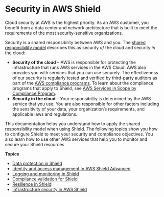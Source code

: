 # Security in AWS Shield<a name="shd-security"></a>

Cloud security at AWS is the highest priority\. As an AWS customer, you benefit from a data center and network architecture that is built to meet the requirements of the most security\-sensitive organizations\.

Security is a shared responsibility between AWS and you\. The [shared responsibility model](https://aws.amazon.com/compliance/shared-responsibility-model/) describes this as security *of* the cloud and security *in* the cloud:
+ **Security of the cloud** – AWS is responsible for protecting the infrastructure that runs AWS services in the AWS Cloud\. AWS also provides you with services that you can use securely\. The effectiveness of our security is regularly tested and verified by third\-party auditors as part of the [AWS compliance programs](https://aws.amazon.com/compliance/programs/)\. To learn about the compliance programs that apply to Shield, see [AWS Services in Scope by Compliance Program](https://aws.amazon.com/compliance/services-in-scope/)\.
+ **Security in the cloud** – Your responsibility is determined by the AWS service that you use\. You are also responsible for other factors including the sensitivity of your data, your organization’s requirements, and applicable laws and regulations\. 

This documentation helps you understand how to apply the shared responsibility model when using Shield\. The following topics show you how to configure Shield to meet your security and compliance objectives\. You also learn how to use other AWS services that help you to monitor and secure your Shield resources\. 

**Topics**
+ [Data protection in Shield](shd-data-protection.md)
+ [Identity and access management in AWS Shield Advanced](shd-auth-and-access-control.md)
+ [Logging and monitoring in Shield](shd-incident-response.md)
+ [Compliance validation for Shield](shd-security-compliance.md)
+ [Resilience in Shield](shd-disaster-recovery-resiliency.md)
+ [Infrastructure security in AWS Shield](shd-infrastructure-security.md)